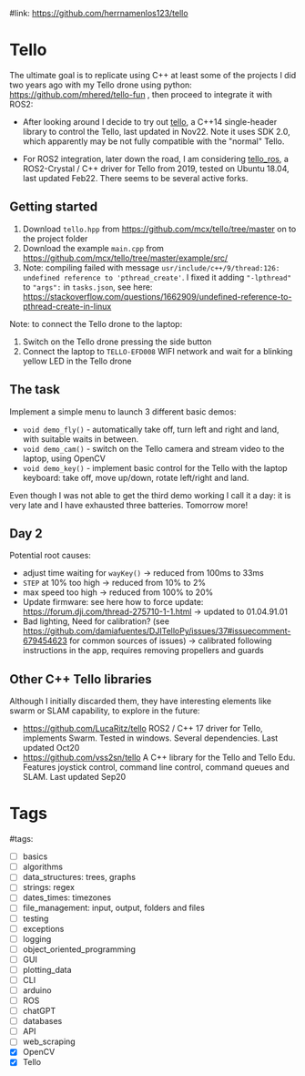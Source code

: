 #link: https://github.com/herrnamenlos123/tello

# Tello

The ultimate goal is to replicate using C++ at least some of the projects I did two years ago with my Tello drone using python: https://github.com/mhered/tello-fun , then proceed to integrate it with ROS2:

* After looking around I decide to try out [tello](https://github.com/herrnamenlos123/tello), a C++14 single-header library to control the Tello, last updated in Nov22. Note it uses SDK 2.0, which apparently may be not fully compatible with the "normal" Tello. 

* For ROS2 integration, later down the road,  I am considering [tello_ros](https://github.com/clydemcqueen/tello_ros), a ROS2-Crystal / C++ driver for Tello from 2019, tested on Ubuntu 18.04, last updated Feb22. There seems to be several active forks.


## Getting started

1. Download `tello.hpp` from https://github.com/mcx/tello/tree/master on to the project folder
2. Download the example `main.cpp` from https://github.com/mcx/tello/tree/master/example/src/
3. Note: compiling failed with message `usr/include/c++/9/thread:126: undefined reference to 'pthread_create'`. I fixed it adding `"-lpthread"` to `"args":` in `tasks.json`, see here: https://stackoverflow.com/questions/1662909/undefined-reference-to-pthread-create-in-linux

Note: to connect the Tello drone to the laptop:
1. Switch on the Tello drone pressing the side button
2. Connect the laptop to `TELLO-EFD008` WIFI network and wait for a blinking yellow LED in the Tello drone

## The task

Implement a simple menu to launch 3 different basic demos:
* `void demo_fly()` - automatically take off, turn left and right and land, with suitable waits in between.
* `void demo_cam()` - switch on the Tello camera and stream video to the laptop, using OpenCV
* `void demo_key()` - implement basic control for the Tello with the laptop keyboard: take off, move up/down, rotate left/right and land. 

Even though I was not able to get the third demo working I call it a day: it is very late and I have exhausted three batteries. Tomorrow more!

## Day 2
Potential root causes:
* adjust time waiting for `wayKey()` -> reduced from 100ms to 33ms
* `STEP` at 10% too high -> reduced from 10% to 2%
* max speed too high -> reduced from 100% to 20% 
* Update firmware: see here how to force update: https://forum.dji.com/thread-275710-1-1.html -> updated to 01.04.91.01
* Bad lighting, Need for calibration? (see https://github.com/damiafuentes/DJITelloPy/issues/37#issuecomment-679454623 for common sources of issues) -> calibrated following instructions in the app, requires removing propellers and guards

## Other C++ Tello libraries

Although I initially discarded them, they have interesting elements like swarm or SLAM capability, to explore in the future:

* https://github.com/LucaRitz/tello ROS2 / C++ 17 driver for Tello, implements Swarm. Tested in windows. Several dependencies. Last updated Oct20
* https://github.com/vss2sn/tello A C++ library for the Tello and Tello Edu. Features joystick control, command line control, command queues and SLAM. Last updated Sep20

# Tags
#tags: 

- [ ] basics
- [ ] algorithms
- [ ] data_structures: trees, graphs
- [ ] strings: regex
- [ ] dates_times: timezones
- [ ] file_management: input, output, folders and files
- [ ] testing
- [ ] exceptions
- [ ] logging
- [ ] object_oriented_programming
- [ ] GUI
- [ ] plotting_data
- [ ] CLI
- [ ] arduino
- [ ] ROS
- [ ] chatGPT
- [ ] databases
- [ ] API
- [ ] web_scraping
- [x] OpenCV
- [x] Tello